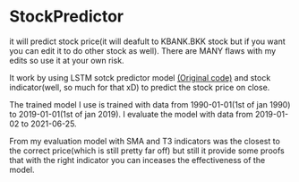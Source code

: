 # StockPredictor
it will predict stock price(it will deafult to KBANK.BKK stock but if you want you can edit it to do other stock as well).
There are MANY flaws with my edits so use it at your own risk.

It work by using LSTM sotck predictor model [(Original code)](https://github.com/datawiz-thailand/tutorials) and stock indicator(well, so much for that xD) to predict the stock price on close.

The trained model I use is trained with data from 1990-01-01(1st of jan 1990) to 2019-01-01(1st of jan 2019). I evaluate the model with data from 2019-01-02 to 2021-06-25.

From my evaluation model with SMA and T3 indicators was the closest to the correct price(which is still pretty far off) but still it provide some proofs that with the right indicator you can inceases the effectiveness of the model.
